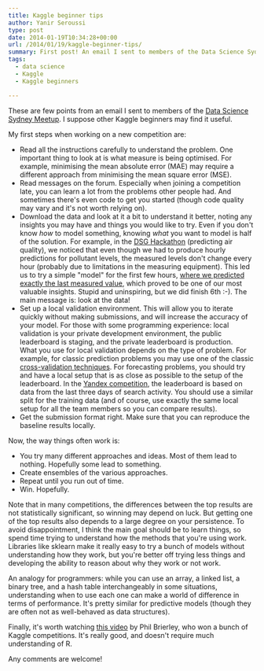 ```yaml
---
title: Kaggle beginner tips
author: Yanir Seroussi
type: post
date: 2014-01-19T10:34:28+00:00
url: /2014/01/19/kaggle-beginner-tips/
summary: First post! An email I sent to members of the Data Science Sydney Meetup with tips on how to get started with Kaggle competitions.
tags:
  - data science
  - Kaggle
  - Kaggle beginners

---
```

These are few points from an email I sent to members of the [Data Science Sydney Meetup][1]. I suppose other Kaggle beginners may find it useful.

My first steps when working on a new competition are:

  * Read all the instructions carefully to understand the problem. One important thing to look at is what measure is being optimised. For example, minimising the mean absolute error (MAE) may require a different approach from minimising the mean square error (MSE).
  * Read messages on the forum. Especially when joining a competition late, you can learn a lot from the problems other people had. And sometimes there's even code to get you started (though code quality may vary and it's not worth relying on).
  * Download the data and look at it a bit to understand it better, noting any insights you may have and things you would like to try. Even if you don't know _how_ to model something, knowing _what_ you want to model is half of the solution. For example, in the <a href="http://www.kaggle.com/c/dsg-hackathon" target="_blank" rel="noopener">DSG Hackathon</a> (predicting air quality), we noticed that even though we had to produce hourly predictions for pollutant levels, the measured levels don't change every hour (probably due to limitations in the measuring equipment). This led us to try a simple "model" for the first few hours, <a href="http://www.kaggle.com/c/dsg-hackathon/forums/t/1821/general-approaches-to-partitioning-the-models/10631#post10631" target="_blank" rel="noopener">where we predicted exactly the last measured value</a>, which proved to be one of our most valuable insights. Stupid and uninspiring, but we did finish 6th :-). The main message is: look at the data!
  * Set up a local validation environment. This will allow you to iterate quickly without making submissions, and will increase the accuracy of your model. For those with some programming experience: local validation is your private development environment, the public leaderboard is staging, and the private leaderboard is production.<br /> What you use for local validation depends on the type of problem. For example, for classic prediction problems you may use one of the classic <a href="https://en.wikipedia.org/wiki/Cross-validation_%28statistics%29" target="_blank" rel="noopener">cross-validation techniques</a>. For forecasting problems, you should try and have a local setup that is as close as possible to the setup of the leaderboard. In the <a href="https://www.kaggle.com/c/yandex-personalized-web-search-challenge/">Yandex competition</a>, the leaderboard is based on data from the last three days of search activity. You should use a similar split for the training data (and of course, use exactly the same local setup for all the team members so you can compare results).
  * Get the submission format right. Make sure that you can reproduce the baseline results locally.

Now, the way things often work is:

  * You try many different approaches and ideas. Most of them lead to nothing. Hopefully some lead to something.
  * Create ensembles of the various approaches.
  * Repeat until you run out of time.
  * Win. Hopefully.

Note that in many competitions, the differences between the top results are not statistically significant, so winning may depend on luck. But getting one of the top results also depends to a large degree on your persistence. To avoid disappointment, I think the main goal should be to learn things, so spend time trying to understand how the methods that you're using work. Libraries like sklearn make it really easy to try a bunch of models without understanding how they work, but you're better off trying less things and developing the ability to reason about why they work or not work.

An analogy for programmers: while you can use an array, a linked list, a binary tree, and a hash table interchangeably in some situations, understanding when to use each one can make a world of difference in terms of performance. It's pretty similar for predictive models (though they are often not as well-behaved as data structures).

Finally, it's worth watching <a href="http://anotherdataminingblog.blogspot.com.au/2013/10/techniques-to-improve-accuracy-of-your_17.html" target="_blank" rel="noopener">this video</a> by Phil Brierley, who won a bunch of Kaggle competitions. It's really good, and doesn't require much understanding of R.

Any comments are welcome!

 [1]: http://www.meetup.com/Data-Science-Sydney/
